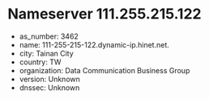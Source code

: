 # Nameserver 111.255.215.122

* as_number: 3462
* name: 111-255-215-122.dynamic-ip.hinet.net.
* city: Tainan City
* country: TW
* organization: Data Communication Business Group
* version: Unknown
* dnssec: Unknown
